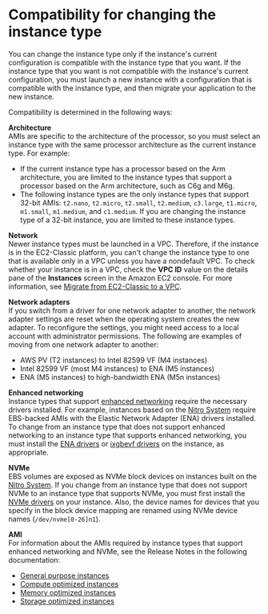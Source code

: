 # Compatibility for changing the instance type<a name="resize-limitations"></a>

You can change the instance type only if the instance's current configuration is compatible with the instance type that you want\. If the instance type that you want is not compatible with the instance's current configuration, you must launch a new instance with a configuration that is compatible with the instance type, and then migrate your application to the new instance\.

Compatibility is determined in the following ways:

**Architecture**  
AMIs are specific to the architecture of the processor, so you must select an instance type with the same processor architecture as the current instance type\. For example:  
+ If the current instance type has a processor based on the Arm architecture, you are limited to the instance types that support a processor based on the Arm architecture, such as C6g and M6g\.
+ The following instance types are the only instance types that support 32\-bit AMIs: `t2.nano`, `t2.micro`, `t2.small`, `t2.medium`, `c3.large`, `t1.micro`, `m1.small`, `m1.medium`, and `c1.medium`\. If you are changing the instance type of a 32\-bit instance, you are limited to these instance types\.

**Network**  
Newer instance types must be launched in a VPC\. Therefore, if the instance is in the EC2\-Classic platform, you can't change the instance type to one that is available only in a VPC unless you have a nondefault VPC\. To check whether your instance is in a VPC, check the **VPC ID** value on the details pane of the **Instances** screen in the Amazon EC2 console\. For more information, see [Migrate from EC2\-Classic to a VPC](vpc-migrate.md)\.

**Network adapters**  
If you switch from a driver for one network adapter to another, the network adapter settings are reset when the operating system creates the new adapter\. To reconfigure the settings, you might need access to a local account with administrator permissions\. The following are examples of moving from one network adapter to another:  
+ AWS PV \(T2 instances\) to Intel 82599 VF \(M4 instances\)
+ Intel 82599 VF \(most M4 instances\) to ENA \(M5 instances\)
+ ENA \(M5 instances\) to high\-bandwidth ENA \(M5n instances\)

**Enhanced networking**  
Instance types that support [enhanced networking](enhanced-networking.md) require the necessary drivers installed\. For example, instances based on the [Nitro System](instance-types.md#ec2-nitro-instances) require EBS\-backed AMIs with the Elastic Network Adapter \(ENA\) drivers installed\. To change from an instance type that does not support enhanced networking to an instance type that supports enhanced networking, you must install the [ENA drivers](enhanced-networking-ena.md) or [ixgbevf drivers](sriov-networking.md) on the instance, as appropriate\.

**NVMe**  
EBS volumes are exposed as NVMe block devices on instances built on the [Nitro System](instance-types.md#ec2-nitro-instances)\. If you change from an instance type that does not support NVMe to an instance type that supports NVMe, you must first install the [NVMe drivers](nvme-ebs-volumes.md) on your instance\. Also, the device names for devices that you specify in the block device mapping are renamed using NVMe device names \(`/dev/nvme[0-26]n1`\)\.

**AMI**  
For information about the AMIs required by instance types that support enhanced networking and NVMe, see the Release Notes in the following documentation:  
+ [General purpose instances](general-purpose-instances.md)
+ [Compute optimized instances](compute-optimized-instances.md)
+ [Memory optimized instances](memory-optimized-instances.md)
+ [Storage optimized instances](storage-optimized-instances.md)